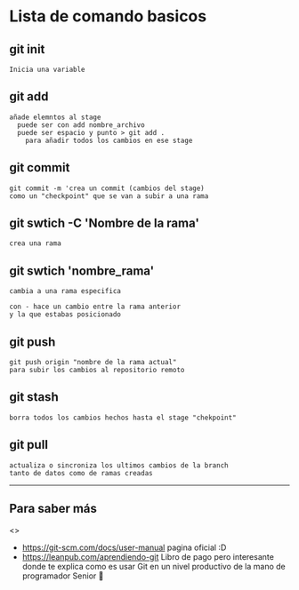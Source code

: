 <h1>Lista de comando basicos</h1>

  ## git init
    Inicia una variable

  ## git add
    añade elemntos al stage
      puede ser con add nombre_archivo
      puede ser espacio y punto > git add . 
        para añadir todos los cambios en ese stage

  ## git commit
    git commit -m 'crea un commit (cambios del stage) 
    como un "checkpoint" que se van a subir a una rama

  ## git swtich -C 'Nombre de la rama'
    crea una rama

  ## git swtich 'nombre_rama'
    cambia a una rama especifica
    
    con - hace un cambio entre la rama anterior 
    y la que estabas posicionado

  ## git push
    git push origin "nombre de la rama actual"
    para subir los cambios al repositorio remoto

  ## git stash
    borra todos los cambios hechos hasta el stage "chekpoint"

  ## git pull
    actualiza o sincroniza los ultimos cambios de la branch
    tanto de datos como de ramas creadas
  

  <hr/>

  ## Para saber más
  <>
    <ul>
      <li>
        https://git-scm.com/docs/user-manual
         pagina oficial :D
      </li>
      <li>
        https://leanpub.com/aprendiendo-git
          Libro de pago pero interesante donde te explica 
          como es usar Git en un nivel productivo
          de la mano de programador Senior 🚀
      </li>
    </ul>
  
  
